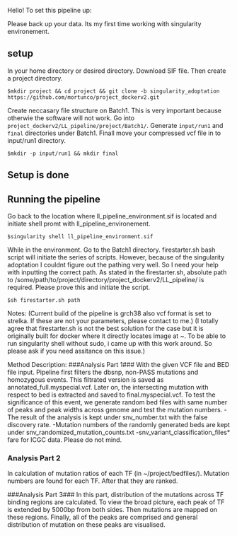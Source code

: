 Hello!
To set this pipeline up:

Please back up your data. Its my first time working with singularity environement. 

## setup ##
In your home directory or desired directory. Download SIF file. Then create a project directory.

```$mkdir project && cd project && git clone -b singularity_adoptation https://github.com/mortunco/project_dockerv2.git```

Create neccasary file structure on Batch1. This is very important because otherwie the software will not work. Go into ```project_dockerv2/LL_pipeline/project/Batch1/```. Generate ```input/run1``` and ```final``` directories under Batch1. Finall move your compressed vcf file in to input/run1 directory.

```$mkdir -p input/run1 && mkdir final```

## Setup is done ##

## Running the pipeline ##
Go back to the location where ll_pipeline_environment.sif is located and initiate shell promt with ll_pipeline_environement.

```$singularity shell ll_pipeline_environment.sif```

While in the environment. Go to the Batch1 directory. firestarter.sh bash script will initiate the series of scripts. However, because of the singularity adoptation I couldnt figure out the pathing very well. So I need your help with inputting the correct path. As stated in the firestarter.sh, absolute path to /some/path/to/project/directory/project_dockerv2/LL_pipeline/ is required. Please prove this and initiate the script.

```$sh firestarter.sh path``` 

Notes:
(Current build of the pipeline is grch38 also vcf format is set to strelka. If these are not your parameters, please contact to me.)
(I totally agree that firestarter.sh is not the best solution for the case but it is originally built for docker where it directly locates image at ~. To be able to run singularity shell without sudo, i came up with this work around. So please ask if you need assitance on this issue.)


Method Description:
###Analysis Part 1###
With the given VCF file and BED file input. Pipeline first filters the dbsnp, non-PASS mutations and homozygous events. This filtrated version is saved as annotated_full.myspecial.vcf. Later on, the intersecting mutation with respect to bed is extracted and saved to final.myspecial.vcf. To test the significance of this event, we generate random bed files with same number of peaks and peak widths across genome and test the mutation numbers.
-The result of the analysis is kept under snv_number.txt with the false discovery rate.
-Mutation numbers of the randomly generated beds are kept under snv_randomized_mutation_counts.txt
-snv_variant_classification_files* fare for ICGC data. Please do not mind.

### Analysis Part 2 ###
In calculation of mutation ratios of each TF (in ~/project/bedfiles/). Mutation numbers are found for each TF. After that they are ranked. 

###Analysis Part 3###
In this part, distribution of the mutations across TF binding regions are calculated. To view the broad picture, each peak of TF is extended by 5000bp from both sides. Then mutations are mapped on these regions. Finally, all of the peaks are comprised and general distribution of mutation on these peaks are visualised. 


